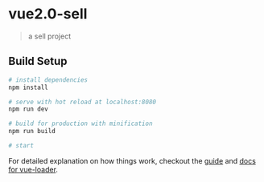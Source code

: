 # vue2.0-sell

> a sell project

## Build Setup

``` bash
# install dependencies
npm install

# serve with hot reload at localhost:8080
npm run dev

# build for production with minification
npm run build

# start
```

For detailed explanation on how things work, checkout the [guide](http://vuejs-templates.github.io/webpack/) and [docs for vue-loader](http://vuejs.github.io/vue-loader).
